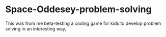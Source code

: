 # Space-Oddesey-problem-solving
This was from me beta-testing a coding game for kids to develop problem solving in an interesting way,
